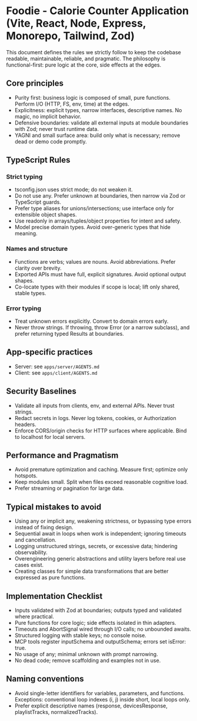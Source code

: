 # Foodie - Calorie Counter Application (Vite, React, Node, Express, Monorepo, Tailwind, Zod)

This document defines the rules we strictly follow to keep the codebase readable, maintainable, reliable, and pragmatic. The philosophy is functional-first: pure logic at the core, side effects at the edges.

## Core principles

- Purity first: business logic is composed of small, pure functions. Perform I/O (HTTP, FS, env, time) at the edges.
- Explicitness: explicit types, narrow interfaces, descriptive names. No magic, no implicit behavior.
- Defensive boundaries: validate all external inputs at module boundaries with Zod; never trust runtime data.
- YAGNI and small surface area: build only what is necessary; remove dead or demo code promptly.

## TypeScript Rules

### Strict typing

- tsconfig.json uses strict mode; do not weaken it.
- Do not use any. Prefer unknown at boundaries, then narrow via Zod or TypeScript guards.
- Prefer type aliases for unions/intersections; use interface only for extensible object shapes.
- Use readonly in arrays/tuples/object properties for intent and safety.
- Model precise domain types. Avoid over-generic types that hide meaning.

### Names and structure

- Functions are verbs; values are nouns. Avoid abbreviations. Prefer clarity over brevity.
- Exported APIs must have full, explicit signatures. Avoid optional output shapes.
- Co-locate types with their modules if scope is local; lift only shared, stable types.

### Error typing

- Treat unknown errors explicitly. Convert to domain errors early.
- Never throw strings. If throwing, throw Error (or a narrow subclass), and prefer returning typed Results at boundaries.

## App-specific practices

- Server: see `apps/server/AGENTS.md`
- Client: see `apps/client/AGENTS.md`

## Security Baselines

- Validate all inputs from clients, env, and external APIs. Never trust strings.
- Redact secrets in logs. Never log tokens, cookies, or Authorization headers.
- Enforce CORS/origin checks for HTTP surfaces where applicable. Bind to localhost for local servers.

## Performance and Pragmatism

- Avoid premature optimization and caching. Measure first; optimize only hotspots.
- Keep modules small. Split when files exceed reasonable cognitive load.
- Prefer streaming or pagination for large data.

## Typical mistakes to avoid

- Using any or implicit any, weakening strictness, or bypassing type errors instead of fixing design.
- Sequential await in loops when work is independent; ignoring timeouts and cancellation.
- Logging unstructured strings, secrets, or excessive data; hindering observability.
- Overengineering generic abstractions and utility layers before real use cases exist.
- Creating classes for simple data transformations that are better expressed as pure functions.

## Implementation Checklist

- Inputs validated with Zod at boundaries; outputs typed and validated where practical.
- Pure functions for core logic; side effects isolated in thin adapters.
- Timeouts and AbortSignal wired through I/O calls; no unbounded awaits.
- Structured logging with stable keys; no console noise.
- MCP tools register inputSchema and outputSchema; errors set isError: true.
- No usage of any; minimal unknown with prompt narrowing.
- No dead code; remove scaffolding and examples not in use.

## Naming conventions

- Avoid single-letter identifiers for variables, parameters, and functions. Exceptions: conventional loop indexes (i, j) inside short, local loops only.
- Prefer explicit descriptive names (response, devicesResponse, playlistTracks, normalizedTracks).
